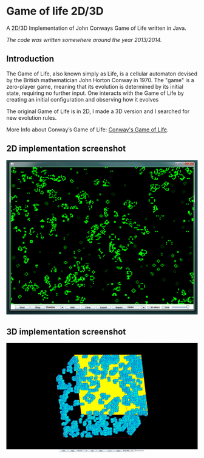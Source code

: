# Game of life 2D/3D
A 2D/3D Implementation of John Conways Game of Life written in Java.

*The code was written somewhere around the year 2013/2014.*

## Introduction
The Game of Life, also known simply as Life, is a cellular automaton devised by the British mathematician John Horton Conway in 1970. The "game" is a zero-player game, meaning that its evolution is determined by its initial state, requiring no further input. One interacts with the Game of Life by creating an initial configuration and observing how it evolves

The original Game of Life is in 2D, I made a 3D version and I searched for new evolution rules.

More Info about Conway’s Game of Life: [Conway's Game of Life](http://en.wikipedia.org/wiki/Conway's_Game_of_Life).

## 2D implementation screenshot

![screenshot-2d](screenshots/2d.png)

## 3D implementation screenshot

![screenshot-3d](screenshots/3d.png)
